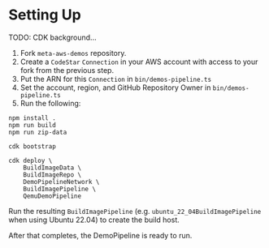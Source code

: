 # Setting Up

TODO: CDK background...

1. Fork `meta-aws-demos` repository.
1. Create a `CodeStar` `Connection` in your AWS account with access to your fork from the previous step.
1. Put the ARN for this `Connection` in `bin/demos-pipeline.ts`
1. Set the account, region, and GitHub Repository Owner in `bin/demos-pipeline.ts`
1. Run the following:
```
npm install .
npm run build
npm run zip-data

cdk bootstrap

cdk deploy \
    BuildImageData \
    BuildImageRepo \
    DemoPipelineNetwork \
    BuildImagePipeline \
    QemuDemoPipeline

```

Run the resulting `BuildImagePipeline` (e.g. `ubuntu_22_04BuildImagePipeline` when using Ubuntu 22.04) to create the build host.

After that completes, the DemoPipeline is ready to run.
